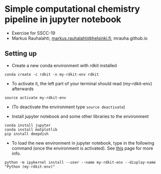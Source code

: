 # Simple computational chemistry pipeline in jupyter notebook

- Exercise for SSCC-19
- Markus Rauhalahti, markus.rauhalahti@helsinki.fi, mrauha.github.io


## Setting up
- Create a new conda environment with rdkit installed

```
conda create -c rdkit -n my-rdkit-env rdkit
```

- To activate it, the left part of your terminal should read (my-rdkit-env) afterwards
```
source activate my-rdkit-env
```
- (To deactivate the environment type `source deactivate`)

- Install jupyter notebook and some other libraries to the environment
```
conda install jupyter
conda install matplotlib
pip install deepdish
```

- To load the new environment in jupyter notebook, type in the following command (once the environment is activated). See [this](https://ipython.readthedocs.io/en/stable/install/kernel_install.html#kernels-for-different-environments) page for more info.
```
python -m ipykernel install --user --name my-rdkit-env --display-name "Python (my-rdkit-env)"
```
